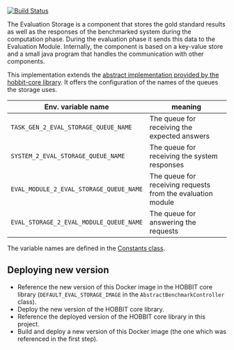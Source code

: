 [![Build Status](https://travis-ci.org/hobbit-project/evaluation-storage.svg?branch=master)](https://travis-ci.org/hobbit-project/evaluation-storage)

The Evaluation Storage is a component that stores the gold standard results as well as the responses of the benchmarked system during the computation phase.
During the evaluation phase it sends this data to the Evaluation Module.
Internally, the component is based on a key-value store and a small java program that handles the communication with other components.

This implementation extends the [abstract implementation provided by the hobbit-core library](https://github.com/hobbit-project/core/blob/master/src/main/java/org/hobbit/core/components/AbstractEvaluationStorage.java). It offers the configuration of the names of the queues the storage uses.

| Env. variable name | meaning |
|---|---|
| `TASK_GEN_2_EVAL_STORAGE_QUEUE_NAME` | The queue for receiving the expected answers |
| `SYSTEM_2_EVAL_STORAGE_QUEUE_NAME`   | The queue for receiving the system responses |
| `EVAL_MODULE_2_EVAL_STORAGE_QUEUE_NAME` | The queue for receiving requests from the evaluation module |
| `EVAL_STORAGE_2_EVAL_MODULE_QUEUE_NAME` | The queue for answering the requests |

The variable names are defined in the [Constants class](https://github.com/hobbit-project/core/blob/develop/src/main/java/org/hobbit/core/Constants.java#L96).

## Deploying new version

- Reference the new version of this Docker image in the HOBBIT core library (`DEFAULT_EVAL_STORAGE_IMAGE` in the `AbstractBenchmarkController` class).
- Deploy the new version of the HOBBIT core library.
- Reference the deployed version of the HOBBIT core library in this project.
- Build and deploy a new version of this Docker image (the one which was referenced in the first step).
